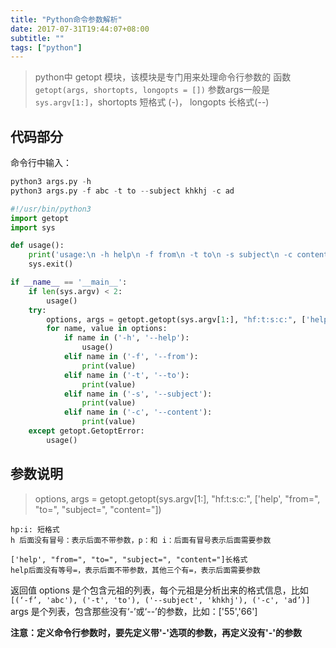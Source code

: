 ```yaml
---
title: "Python命令参数解析"
date: 2017-07-31T19:44:07+08:00
subtitle: ""
tags: ["python"]
---
```


> python中 getopt 模块，该模块是专门用来处理命令行参数的
> 函数`getopt(args, shortopts, longopts = [])`
> 参数args一般是`sys.argv[1:]`，shortopts 短格式 (-)， longopts 长格式(--)


<!--more-->

## 代码部分

命令行中输入：

```python
python3 args.py -h
python3 args.py -f abc -t to --subject khkhj -c ad
```

```python
#!/usr/bin/python3
import getopt
import sys

def usage():
    print('usage:\n -h help\n -f from\n -t to\n -s subject\n -c content\n')
    sys.exit()

if __name__ == '__main__':
    if len(sys.argv) < 2:
        usage()
    try:
        options, args = getopt.getopt(sys.argv[1:], "hf:t:s:c:", ['help', "from=", "to=", "subject=", "content="])
        for name, value in options:
            if name in ('-h', '--help'):
                usage()
            elif name in ('-f', '--from'):
                print(value)
            elif name in ('-t', '--to'):
                print(value)
            elif name in ('-s', '--subject'):
                print(value)
            elif name in ('-c', '--content'):
                print(value)
    except getopt.GetoptError:
        usage()
```

## 参数说明
> options, args = getopt.getopt(sys.argv[1:], "hf:t:s:c:", ['help', "from=", "to=", "subject=", "content="])

```
hp:i: 短格式
h 后面没有冒号：表示后面不带参数，p：和 i：后面有冒号表示后面需要参数

['help', "from=", "to=", "subject=", "content="]长格式
help后面没有等号=，表示后面不带参数，其他三个有=，表示后面需要参数
```

返回值 options 是个包含元祖的列表，每个元祖是分析出来的格式信息，比如 `[(‘-f’, 'abc'), ('-t', 'to'), ('--subject', 'khkhj'), ('-c', 'ad’)]`
args 是个列表，包含那些没有‘-’或‘--’的参数，比如：['55','66']

**注意：定义命令行参数时，要先定义带'-'选项的参数，再定义没有'-'的参数**
